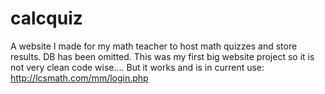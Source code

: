 # calcquiz
A website I made for my math teacher to host math quizzes and store results. DB has been omitted. This was my first big website project so it is not very clean code wise....
But it works and is in current use:
http://lcsmath.com/mm/login.php
